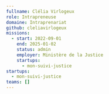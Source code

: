 ```yaml
---
fullname: Clélia Virlogeux
role: Intrapreneuse
domaine: Intraprenariat
github: cleliavirlogeux
missions:
  - start: 2022-09-01
    end: 2025-01-02
    status: admin
    employer: Ministère de la Justice
    startups:
      - mon-suivi-justice
startups:
  - mon-suivi-justice
teams: []
---
```

